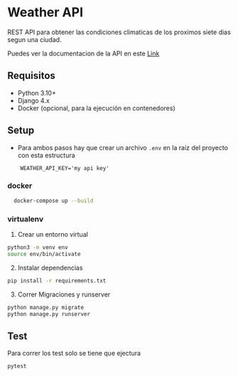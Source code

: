 # Weather API

REST API para obtener las condiciones climaticas de los proximos siete dias segun una ciudad.

Puedes ver la documentacion de la API en este [Link](
https://linear-fancy-ligoriostest-a42e221d.koyeb.app/docs)

## Requisitos

- Python 3.10+
- Django 4.x
- Docker (opcional, para la ejecución en contenedores)


## Setup

- Para ambos pasos hay que crear un archivo `.env` en la raiz del proyecto con esta estructura

```env
    WEATHER_API_KEY='my api key'
```

### docker

 ```bash
   docker-compose up --build
```
###  virtualenv

1. Crear un entorno virtual

```bash
python3 -m venv env
source env/bin/activate
```
2. Instalar dependencias

```bash
pip install -r requirements.txt
```

3. Correr Migraciones y runserver

```bash
python manage.py migrate
python manage.py runserver
```

## Test

Para correr los test solo se tiene que ejectura 

```bash
pytest
```





